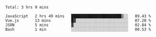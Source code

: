 <!--START_SECTION:waka-->
```text
Total: 3 hrs 9 mins

JavaScript   2 hrs 49 mins   ██████████████████████▒░░   89.43 % 
Vue.js       13 mins         █▓░░░░░░░░░░░░░░░░░░░░░░░   07.20 % 
JSON         5 mins          ▓░░░░░░░░░░░░░░░░░░░░░░░░   02.84 % 
Bash         1 min           ░░░░░░░░░░░░░░░░░░░░░░░░░   00.53 % 
```
<!--END_SECTION:waka-->
